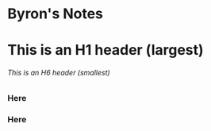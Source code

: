# Byron's Notes
# This is an H1 header (largest)
###### This is an H6 header (smallest)
### Here
### Here
